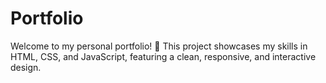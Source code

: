 # Portfolio
Welcome to my personal portfolio! 🚀 This project showcases my skills in HTML, CSS, and JavaScript, featuring a clean, responsive, and interactive design.
